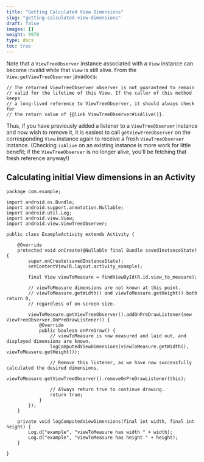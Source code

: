 ```yaml
---
title: "Getting Calculated View Dimensions"
slug: "getting-calculated-view-dimensions"
draft: false
images: []
weight: 9970
type: docs
toc: true
---
```


Note that a `ViewTreeObserver` instance associated with a `View` instance can become invalid while that `View` is still alive. From the `View.getViewTreeObserver` javadocs:

    // The returned ViewTreeObserver observer is not guaranteed to remain
    // valid for the lifetime of this View. If the caller of this method keeps
    // a long-lived reference to ViewTreeObserver, it should always check for
    // the return value of {@link ViewTreeObserver#isAlive()}.

Thus, if you have previously added a listener to a `ViewTreeObserver` instance and now wish to remove it, it is easiest to call `getViewTreeObserver` on the corresponding `View` instance again to receive a fresh `ViewTreeObserver` instance. (Checking `isAlive` on an existing instance is more work for little benefit; if the `ViewTreeObserver` is no longer alive, you'll be fetching that fresh reference anyway!)

## Calculating initial View dimensions in an Activity
    package com.example;

    import android.os.Bundle;
    import android.support.annotation.Nullable;
    import android.util.Log;
    import android.view.View;
    import android.view.ViewTreeObserver;

    public class ExampleActivity extends Activity {

        @Override
        protected void onCreate(@Nullable final Bundle savedInstanceState) {
            super.onCreate(savedInstanceState);
            setContentView(R.layout.activity_example);

            final View viewToMeasure = findViewById(R.id.view_to_measure);

            // viewToMeasure dimensions are not known at this point.
            // viewToMeasure.getWidth() and viewToMeasure.getHeight() both return 0,
            // regardless of on-screen size.

            viewToMeasure.getViewTreeObserver().addOnPreDrawListener(new ViewTreeObserver.OnPreDrawListener() {
                @Override
                public boolean onPreDraw() {
                    // viewToMeasure is now measured and laid out, and displayed dimensions are known.
                    logComputedViewDimensions(viewToMeasure.getWidth(), viewToMeasure.getHeight());
                    
                    // Remove this listener, as we have now successfully calculated the desired dimensions.
                    viewToMeasure.getViewTreeObserver().removeOnPreDrawListener(this);

                    // Always return true to continue drawing.
                    return true; 
                }
            });
        }

        private void logComputedViewDimensions(final int width, final int height) {
            Log.d("example", "viewToMeasure has width " + width);
            Log.d("example", "viewToMeasure has height " + height);
        }

    }

